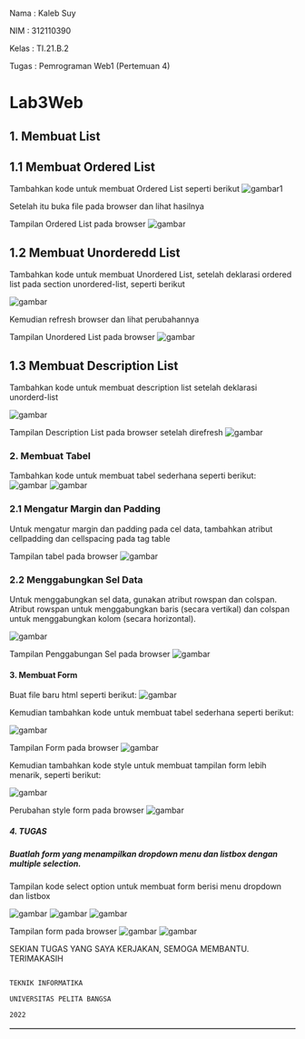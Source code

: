 Nama  :  Kaleb Suy

NIM   :  312110390

Kelas :  TI.21.B.2

Tugas :  Pemrograman Web1 (Pertemuan 4)

# Lab3Web
## 1. Membuat List
## 1.1 Membuat Ordered List
Tambahkan kode untuk membuat Ordered List seperti berikut
![gambar1](praktikum3/ss1.png)

Setelah itu buka file pada browser dan lihat hasilnya

Tampilan Ordered List pada browser
![gambar](praktikum3/ss2.png)

## 1.2 Membuat Unorderedd List
Tambahkan kode untuk membuat Unordered List, setelah deklarasi ordered list pada 
section unordered-list, seperti berikut

![gambar](praktikum3/ss3.png)

Kemudian refresh browser dan lihat perubahannya

Tampilan Unordered List pada browser
![gambar](praktikum3/ss4.png)

## 1.3 Membuat Description List
Tambahkan kode untuk membuat description list setelah deklarasi unorderd-list

![gambar](praktikum3/ss5.png)

Tampilan Description List pada browser setelah direfresh
![gambar](praktikum3/ss6.png)

### 2. Membuat Tabel
Tambahkan kode untuk membuat tabel sederhana seperti berikut:
![gambar](praktikum3/ss7.png)
![gambar](praktikum3/ss8.png)

### 2.1 Mengatur Margin dan Padding
Untuk mengatur margin dan padding pada cel data, tambahkan atribut cellpadding dan 
cellspacing pada tag table

<table border="1" cellpadding="4" cellspacing="0">

Tampilan tabel pada browser
![gambar](praktikum3/ss9.png)

### 2.2 Menggabungkan Sel Data
Untuk menggabungkan sel data, gunakan atribut rowspan dan colspan. Atribut rowspan untuk 
menggabungkan baris (secara vertikal) dan colspan untuk menggabungkan kolom (secara 
horizontal).

![gambar](praktikum3/ss10.png)

Tampilan Penggabungan Sel pada browser
![gambar](praktikum3/ss11.png)

#### 3. Membuat Form
Buat file baru html seperti berikut:
![gambar](praktikum3/ss12.png)

Kemudian tambahkan kode untuk membuat tabel sederhana seperti berikut:

![gambar](praktikum3/ss13.png)

Tampilan Form pada browser
![gambar](praktikum3/ss14.png)

Kemudian tambahkan kode style untuk membuat tampilan form lebih menarik, seperti berikut:

![gambar](praktikum3/ss15.png)

Perubahan style form pada browser
![gambar](praktikum3/ss16.png)

##### 4. TUGAS
#####   Buatlah form yang menampilkan dropdown menu dan listbox dengan multiple selection.
Tampilan kode select option untuk membuat form berisi menu dropdown dan listbox

![gambar](praktikum3/ss17.png)
![gambar](praktikum3/ss18.png)
![gambar](praktikum3/ss19.png)

Tampilan form pada browser
![gambar](praktikum3/ss20.png)
![gambar](praktikum3/ss21.png)

SEKIAN TUGAS YANG SAYA KERJAKAN, SEMOGA MEMBANTU. TERIMAKASIH

                                                                                TEKNIK INFORMATIKA 
                                                                                UNIVERSITAS PELITA BANGSA
                                                                                2022